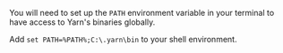 You will need to set up the `PATH` environment variable in your terminal to have access to Yarn's binaries globally.

Add `set PATH=%PATH%;C:\.yarn\bin` to your shell environment.